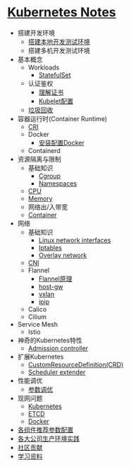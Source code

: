 # [Kubernetes Notes](https://hex108.gitbook.io/kubernetes-notes/)

* 搭建开发环境
  * [搭建本地开发测试环境](install-kubernetes/install-local-k8s.md)
  * 搭建多机开发测试环境
* 基本概念
  * Workloads
    * [StatefulSet](basic-concepts/workloads/statefulset.md)
  * 认证鉴权
    * [理解证书](basic-concepts/authentication-authorization/certificate.md)
    * [Kubelet配置](basic-concepts/authentication-authorization/kubelet.md)
  * [垃圾回收](basic-concepts/garbage-collection.md)
* 容器运行时(Container Runtime)
  * [CRI](container-runtime/cri.md)
  * Docker
    * [安装配置Docker](container-runtime/docker/install-and-configure-docker.md)
  * Containerd
* 资源隔离与限制
  - 基础知识
    - [Cgroup](resource-isolation/cgroup.md)
    - [Namespaces](resource-isolation/namespace.md)
  - [CPU](resource-isolation/cpu.md)
  - [Memory](resource-isolation/memory.md)
  - 网络出/入带宽
  - [Container](resource-isolation/container.md)
* 网络
  * 基础知识
    * [Linux network interfaces](network/linux-network-interfaces.md)
    * [Iptables](network/iptables.md)
    * [Overlay network](network/overlay-network.md)
  * [CNI](network/cni.md)
  * Flannel
    * [Flannel原理](network/flannel/flannel.md)
    * [host-gw](network/flannel/host-gw.md)
    * [vxlan](network/flannel/vxlan.md)
    * [ipip](network/flannel/ipip.md)
  * Calico
  * Cilium
* Service Mesh
  * Istio
* 神奇的Kubernetes特性
  * [Admission controller](amazing-features/admission-controller.md)
* 扩展Kubernetes
  * [CustomResourceDefinition(CRD)](extending-kubernetes/crd.md)
  * [Scheduler extender](extending-kubernetes/scheduler_extender.md)
* 性能调优
  * [参数调优](performance-tunning/parameters-tunning.md)
* 现网问题
  * [Kubernetes](bugs-in-production/kubernetes.md)
  * [ETCD](bugs-in-production/etcd.md)
  * [Docker](bugs-in-production/docker.md)
* [各组件推荐参数配置](components_configure.md)
* [各大公司生产环境实践](usecases-in-production.md)
* [社区贡献](how-to-contribute.md)
* [学习资料](learning-materials.md)

